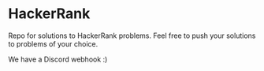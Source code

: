 # HackerRank

Repo for solutions to HackerRank problems. Feel free to push your solutions to problems of your choice.

We have a Discord webhook :)
